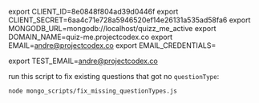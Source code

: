 export CLIENT_ID=8e0848f804ad39d0446f
export CLIENT_SECRET=6aa4c71e728a5946520ef14e26131a535ad58fa6
export MONGODB_URL=mongodb://localhost/quizz_me_active
export DOMAIN_NAME=quiz-me.projectcodex.co
export EMAIL=andre@projectcodex.co
export EMAIL_CREDENTIALS=

export TEST_EMAIL=andre@projectcodex.co

run this script to fix existing questions that got no `questionType`:

`node mongo_scripts/fix_missing_questionTypes.js`
